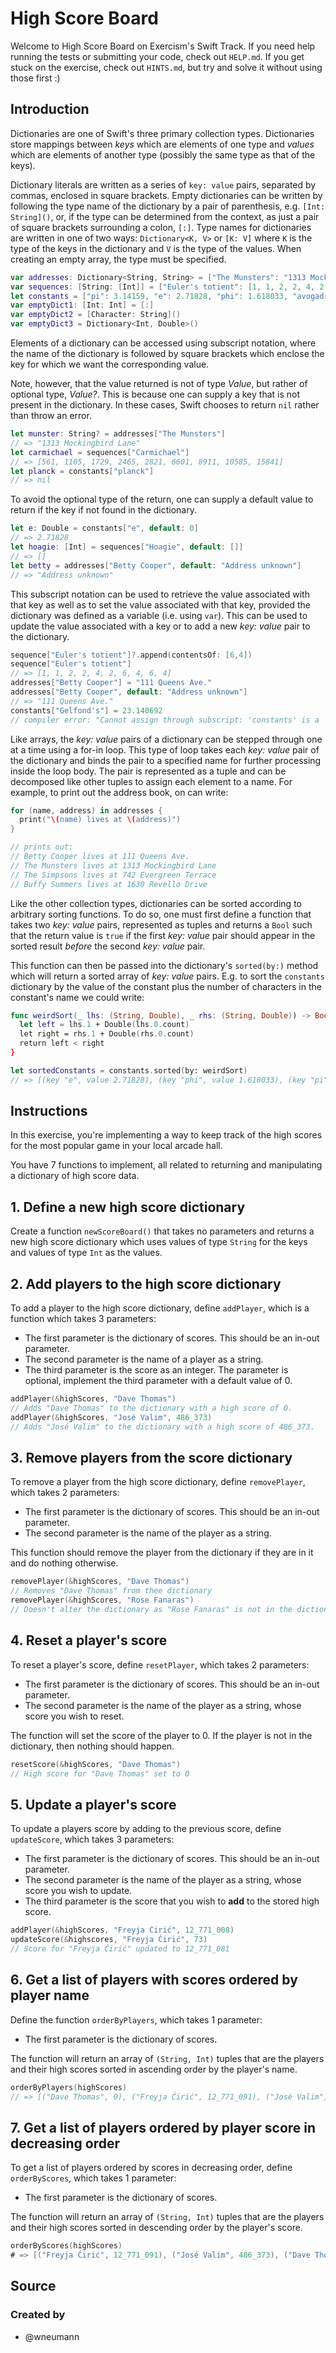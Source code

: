 # High Score Board

Welcome to High Score Board on Exercism's Swift Track.
If you need help running the tests or submitting your code, check out `HELP.md`.
If you get stuck on the exercise, check out `HINTS.md`, but try and solve it without using those first :)

## Introduction

Dictionaries are one of Swift's three primary collection types. Dictionaries store mappings between _keys_ which are elements of one type and _values_ which are elements of another type (possibly the same type as that of the keys).

Dictionary literals are written as a series of `key: value` pairs, separated by commas, enclosed in square brackets. Empty dictionaries can be written by following the type name of the dictionary by a pair of parenthesis, e.g. `[Int: String]()`, or, if the type can be determined from the context, as just a pair of square brackets surrounding a colon, `[:]`. Type names for dictionaries are written in one of two ways: `Dictionary<K, V>` or `[K: V]` where `K` is the type of the keys in the dictionary and `V` is the type of the values. When creating an empty array, the type must be specified.

```swift
var addresses: Dictionary<String, String> = ["The Munsters": "1313 Mockingbird Lane", "The Simpsons": "742 Evergreen Terrace", "Buffy Summers": "1630 Revello Drive"]
var sequences: [String: [Int]] = ["Euler's totient": [1, 1, 2, 2, 4, 2, 6, 4], "Lazy caterer": [1, 2, 4, 7, 11, 16, 22, 29, 37], "Carmichael": [561, 1105, 1729, 2465, 2821, 6601, 8911, 10585, 15841]]
let constants = ["pi": 3.14159, "e": 2.71828, "phi": 1.618033, "avogadro": 6.02214076e22]
var emptyDict1: [Int: Int] = [:]
var emptyDict2 = [Character: String]()
var emptyDict3 = Dictionary<Int, Double>()
```

Elements of a dictionary can be accessed using subscript notation, where the name of the dictionary is followed by square brackets which enclose the key for which we want the corresponding value.

Note, however, that the value returned is not of type _Value_, but rather of optional type, _Value?_. This is because one can supply a key that is not present in the dictionary. In these cases, Swift chooses to return `nil` rather than throw an error.

```swift
let munster: String? = addresses["The Munsters"]
// => "1313 Mockingbird Lane"
let carmichael = sequences["Carmichael"]
// => [561, 1105, 1729, 2465, 2821, 6601, 8911, 10585, 15841]
let planck = constants["planck"]
// => nil
```

To avoid the optional type of the return, one can supply a default value to return if the key if not found in the dictionary.

```swift
let e: Double = constants["e", default: 0]
// => 2.71828
let hoagie: [Int] = sequences["Hoagie", default: []]
// => []
let betty = addresses["Betty Cooper", default: "Address unknown"]
// => "Address unknown"
```

This subscript notation can be used to retrieve the value associated with that key as well as to set the value associated with that key, provided the dictionary was defined as a variable (i.e. using `var`). This can be used to update the value associated with a key or to add a new _key: value_ pair to the dictionary.

```swift
sequence["Euler's totient"]?.append(contentsOf: [6,4])
sequence["Euler's totient"]
// => [1, 1, 2, 2, 4, 2, 6, 4, 6, 4]
addresses["Betty Cooper"] = "111 Queens Ave."
addresses["Betty Cooper", default: "Address unknown"]
// => "111 Queens Ave."
constants["Gelfond's"] = 23.140692
// compiler error: "Cannot assign through subscript: 'constants' is a 'let' constant"
```

Like arrays, the _key: value_ pairs of a dictionary can be stepped through one at a time using a for-in loop. This type of loop takes each _key: value_ pair of the dictionary and binds the pair to a specified name for further processing inside the loop body. The pair is represented as a tuple and can be decomposed like other tuples to assign each element to a name. For example, to print out the address book, on can write:

```swift
for (name, address) in addresses {
  print("\(name) lives at \(address)")
}

// prints out:
// Betty Cooper lives at 111 Queens Ave.
// The Munsters lives at 1313 Mockingbird Lane
// The Simpsons lives at 742 Evergreen Terrace
// Buffy Summers lives at 1630 Revello Drive
```

Like the other collection types, dictionaries can be sorted according to arbitrary sorting functions. To do so, one must first define a function that takes two _key: value_ pairs, represented as tuples and returns a `Bool` such that the return value is `true` if the first _key: value_ pair should appear in the sorted result _before_ the second _key: value_ pair.

This function can then be passed into the dictionary's `sorted(by:)` method which will return a sorted array of _key: value_ pairs. E.g. to sort the `constants` dictionary by the value of the constant plus the number of characters in the constant's name we could write:

```swift
func weirdSort(_ lhs: (String, Double), _ rhs: (String, Double)) -> Bool {
  let left = lhs.1 + Double(lhs.0.count)
  let right = rhs.1 + Double(rhs.0.count)
  return left < right
}

let sortedConstants = constants.sorted(by: weirdSort)
// => [(key "e", value 2.71828), (key "phi", value 1.618033), (key "pi", value 3.14159), (key "avogadro", value 6.02214076e+22)]
```

## Instructions

In this exercise, you're implementing a way to keep track of the high scores for the most popular game in your local arcade hall.

You have 7 functions to implement, all related to returning and manipulating a dictionary of high score data.

## 1. Define a new high score dictionary

Create a function `newScoreBoard()` that takes no parameters and returns a new high score dictionary which uses values of type `String` for the keys and values of type `Int` as the values.

## 2. Add players to the high score dictionary

To add a player to the high score dictionary, define `addPlayer`, which is a function which takes 3 parameters:

- The first parameter is the dictionary of scores. This should be an in-out parameter.
- The second parameter is the name of a player as a string.
- The third parameter is the score as an integer. The parameter is optional, implement the third parameter with a default value of 0.

```swift
addPlayer(&highScores, "Dave Thomas")
// Adds "Dave Thomas" to the dictionary with a high score of 0.
addPlayer(&highScores, "José Valim", 486_373)
// Adds "José Valim" to the dictionary with a high score of 486_373.
```

## 3. Remove players from the score dictionary

To remove a player from the high score dictionary, define `removePlayer`, which takes 2 parameters:

- The first parameter is the dictionary of scores. This should be an in-out parameter.
- The second parameter is the name of the player as a string.

This function should remove the player from the dictionary if they are in it and do nothing otherwise.

```swift
removePlayer(&highScores, "Dave Thomas")
// Removes "Dave Thomas" from thee dictionary
removePlayer(&highScores, "Rose Fanaras")
// Doesn't alter the dictionary as "Rose Fanaras" is not in the dictionary.
```

## 4. Reset a player's score

To reset a player's score, define `resetPlayer`, which takes 2 parameters:

- The first parameter is the dictionary of scores. This should be an in-out parameter.
- The second parameter is the name of the player as a string, whose score you wish to reset.

The function will set the score of the player to 0. If the player is not in the dictionary, then nothing should happen.

```swift
resetScore(&highScores, "Dave Thomas")
// High score for "Dave Thomas" set to 0
```

## 5. Update a player's score

To update a players score by adding to the previous score, define `updateScore`, which takes 3 parameters:

- The first parameter is the dictionary of scores. This should be an in-out parameter.
- The second parameter is the name of the player as a string, whose score you wish to update.
- The third parameter is the score that you wish to **add** to the stored high score.

```swift
addPlayer(&highScores, "Freyja Ćirić", 12_771_008)
updateScore(&highscores, "Freyja Ćirić", 73)
// Score for "Freyja Ćirić" updated to 12_771_081
```

## 6. Get a list of players with scores ordered by player name

Define the function `orderByPlayers`, which takes 1 parameter:

- The first parameter is the dictionary of scores.

The function will return an array of `(String, Int)` tuples that are the players and their high scores sorted in ascending order by the player's name.

```swift
orderByPlayers(highScores)
// => [("Dave Thomas", 0), ("Freyja Ćirić", 12_771_091), ("José Valim", 486_373)]
```

## 7. Get a list of players ordered by player score in decreasing order

To get a list of players ordered by scores in decreasing order, define `orderByScores`, which takes 1 parameter:

- The first parameter is the dictionary of scores.

The function will return an array of `(String, Int)` tuples that are the players and their high scores sorted in descending order by the player's score.

```swift
orderByScores(highScores)
# => [("Freyja Ćirić", 12_771_091), ("José Valim", 486_373), ("Dave Thomas", 0)]
```

## Source

### Created by

- @wneumann